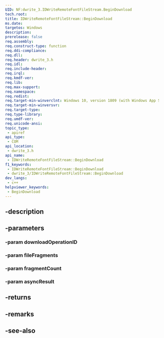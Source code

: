```yaml
---
UID: NF:dwrite_3.IDWriteRemoteFontFileStream.BeginDownload
tech.root: 
title: IDWriteRemoteFontFileStream::BeginDownload
ms.date: 
targetos: Windows
description: 
prerelease: false
req.assembly: 
req.construct-type: function
req.ddi-compliance: 
req.dll: 
req.header: dwrite_3.h
req.idl: 
req.include-header: 
req.irql: 
req.kmdf-ver: 
req.lib: 
req.max-support: 
req.namespace: 
req.redist: 
req.target-min-winverclnt: Windows 10, version 1809 (with Windows App SDK 0.5 or later)
req.target-min-winversvr: 
req.target-type: 
req.type-library: 
req.umdf-ver: 
req.unicode-ansi: 
topic_type:
 - apiref
api_type:
 - COM
api_location:
 - dwrite_3.h
api_name:
 - IDWriteRemoteFontFileStream::BeginDownload
f1_keywords:
 - IDWriteRemoteFontFileStream::BeginDownload
 - dwrite_3/IDWriteRemoteFontFileStream::BeginDownload
dev_langs:
 - c++
helpviewer_keywords:
 - BeginDownload
---
```


## -description

## -parameters

### -param downloadOperationID

### -param fileFragments

### -param fragmentCount

### -param asyncResult

## -returns

## -remarks

## -see-also

